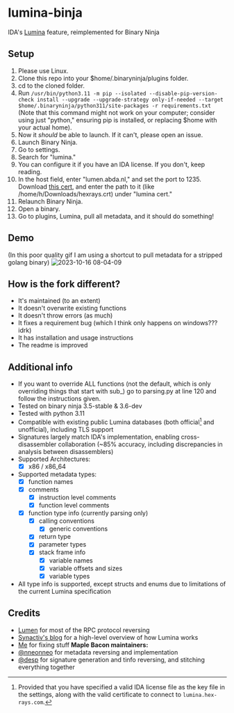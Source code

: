 # lumina-binja
IDA's [Lumina](https://hex-rays.com/products/ida/lumina/) feature, reimplemented for Binary Ninja

## Setup
1. Please use Linux.
2. Clone this repo into your $home/.binaryninja/plugins folder.
3. cd to the cloned folder.
4. Run `/usr/bin/python3.11 -m pip --isolated --disable-pip-version-check install --upgrade --upgrade-strategy only-if-needed --target $home/.binaryninja/python311/site-packages -r requirements.txt` (Note that this command might not work on your computer; consider using just "python," ensuring pip is installed, or replacing $home with your actual home).
5. Now it *should* be able to launch. If it can't, please open an issue.
6. Launch Binary Ninja.
7. Go to settings.
8. Search for "lumina."
9. You can configure it if you have an IDA license. If you don't, keep reading.
10. In the host field, enter "lumen.abda.nl," and set the port to 1235. Download [this cert](https://abda.nl/lumen/hexrays.crt), and enter the path to it (like /home/h/Downloads/hexrays.crt) under "lumina cert."
11. Relaunch Binary Ninja.
12. Open a binary.
13. Go to plugins, Lumina, pull all metadata, and it should do something!

## Demo
(In this poor quality gif I am using a shortcut to pull metadata for a stripped golang binary)
![2023-10-16 08-04-09](https://github.com/Boberttt/lumina-binja-improved/assets/104478197/e7880ac6-5240-43a4-9d41-e568b1059982)

## How is the fork different?
- It's maintained (to an extent)
- It doesn't overwrite existing functions
- It doesn't throw errors (as much)
- It fixes a requirement bug (which I think only happens on windows??? idrk)
- It has installation and usage instructions
- The readme is improved

## Additional info
 - If you want to override ALL functions (not the default, which is only overriding things that start with sub_) go to parsing.py at line 120 and follow the instructions given.
 - Tested on binary ninja 3.5-stable & 3.6-dev
 - Tested with python 3.11
 - Compatible with existing public Lumina databases (both official[^1] and unofficial), including TLS support
 - Signatures largely match IDA's implementation, enabling cross-disassembler collaboration (~85% accuracy, including discrepancies in analysis between disassemblers)
 - Supported Architectures:
   - [x] x86 / x86_64
 - Supported metadata types:
   - [x] function names
   - [x] comments
     - [x] instruction level comments
     - [x] function level comments
   - [x] function type info (currently parsing only)
     - [x] calling conventions
       - [x] generic conventions
     - [x] return type
     - [x] parameter types
     - [x] stack frame info
       - [x] variable names
       - [x] variable offsets and sizes
       - [x] variable types
 - All type info is supported, except structs and enums due to limitations of the current Lumina specification

## Credits
 - [Lumen](https://github.com/naim94a/lumen) for most of the RPC protocol reversing
 - [Synactiv's blog](https://www.synacktiv.com/en/publications/investigating-ida-lumina-feature.html) for a high-level overview of how Lumina works
 - [Me](https://twitter.com/0x62797465) for fixing stuff
**Maple Bacon maintainers:**
 - [@nneonneo](https://github.com/nneonneo) for metadata reversing and implementation
 - [@desp](https://github.com/despawningbone) for signature generation and tinfo reversing, and stitching everything together

[^1]: Provided that you have specified a valid IDA license file as the key file in the settings, along with the valid certificate to connect to `lumina.hex-rays.com`.
